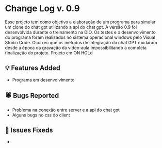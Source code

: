 # Change Log v. 0.9
Esse projeto tem como objetivo a elaboração de um programa para simular um clone do chat gpt utilizando a api do chat gpt. A versão 0.9 foi desenvolvida durante o treinamento na DIO. Os testes e o desenvolvimento do programa foram realizados no sistema operacional windows pelo Visual Studio Code. Ocorreu que os metodos de integração do chat GPT mudaram desde a época da gravação da video-aula impossibilitando a completa finalização do projeto. Projeto em ON HOLd

## 💡 Features Added

- Programa em desenvolvimento


## 🕷️ Bugs Reported

- Problema na conexão entre server e a api do chat gpt
- Alguns bugs no css do client
  
## 🔧 Issues Fixeds

- 
